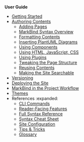 <navigation>

<span class="lead">**User Guide**</span>

* [Getting Started]({{baseUrl}}/userGuide/gettingStarted.html)
* [Authoring Contents]({{baseUrl}}/userGuide/authoringContents.html)
  * [Adding Pages]({{baseUrl}}/userGuide/addingPages.html)
  * [MarkBind Syntax Overview]({{baseUrl}}/userGuide/markBindSyntaxOverview.html)
  * [Formatting Contents]({{baseUrl}}/userGuide/formattingContents.html)
  * [Inserting PlantUML Diagrams]({{baseUrl}}/userGuide/puml.html)
  * [Using Components]({{baseUrl}}/userGuide/usingComponents.html)
  * [Using HTML, JavaScript, CSS]({{baseUrl}}/userGuide/usingHtmlJavaScriptCss.html)
  * [Using Plugins]({{baseUrl}}/userGuide/usingPlugins.html)
  * [Tweaking the Page Structure]({{baseUrl}}/userGuide/tweakingThePageStructure.html)
  * [Reusing Contents]({{baseUrl}}/userGuide/reusingContents.html)
  * [Making the Site Searchable]({{baseUrl}}/userGuide/makingTheSiteSearchable.html)
* [Versioning]({{baseUrl}}/userGuide/versioning.html)
* [Deploying the Site]({{baseUrl}}/userGuide/deployingTheSite.html)
* [MarkBind in the Project Workflow]({{baseUrl}}/userGuide/markBindInTheProjectWorkflow.html)
* [Themes]({{baseUrl}}/userGuide/themes.html)
* References :expanded:
  * [CLI Commands]({{baseUrl}}/userGuide/cliCommands.html)
  * [Reader-Facing Features]({{baseUrl}}/userGuide/readerFacingFeatures.html)
  * [Full Syntax Reference]({{baseUrl}}/userGuide/fullSyntaxReference.html)
  * [Syntax Cheat Sheet]({{baseUrl}}/userGuide/syntaxCheatSheet.html)
  * [Site Configuration]({{baseUrl}}/userGuide/siteConfiguration.html)
  * [Tips & Tricks]({{baseUrl}}/userGuide/tipsAndTricks.html)
  * [Glossary]({{baseUrl}}/userGuide/glossary.html)
</navigation>
